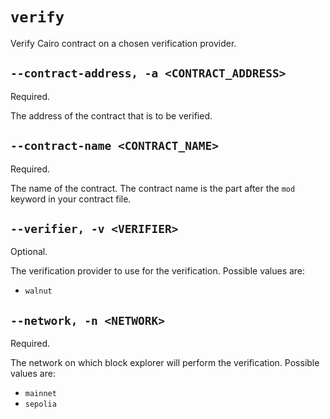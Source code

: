 # `verify`
Verify Cairo contract on a chosen verification provider.

## `--contract-address, -a <CONTRACT_ADDRESS>`
Required.

The address of the contract that is to be verified.

## `--contract-name <CONTRACT_NAME>`
Required.

The name of the contract. The contract name is the part after the `mod` keyword in your contract file.

## `--verifier, -v <VERIFIER>`
Optional.

The verification provider to use for the verification. Possible values are:
* `walnut`

## `--network, -n <NETWORK>`
Required.

The network on which block explorer will perform the verification. Possible values are:
* `mainnet`
* `sepolia`
